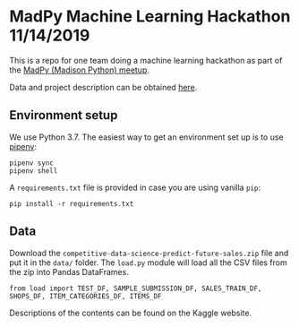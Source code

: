  # MadPy Machine Learning Hackathon 11/14/2019
 
 This is a repo for one team doing a machine learning hackathon as part of the [MadPy (Madison Python) meetup](https://www.meetup.com/MadPython/events/265880536/).
  
 Data and project description can be obtained [here](https://www.kaggle.com/c/competitive-data-science-predict-future-sales/data).
 
 ## Environment setup
 
 We use Python 3.7.  The easiest way to get an environment set up is to use [pipenv](https://pipenv-fork.readthedocs.io/en/latest/):
 
 ```
pipenv sync
pipenv shell
```

A `requirements.txt` file is provided in case you are using vanilla `pip`:
```
pip install -r requirements.txt
```

 
 ## Data
 
 Download the `competitive-data-science-predict-future-sales.zip` file and put it in the `data/` folder.  The `load.py` module will load all the CSV files from the zip into Pandas DataFrames.
 
 ```
from load import TEST_DF, SAMPLE_SUBMISSION_DF, SALES_TRAIN_DF, SHOPS_DF, ITEM_CATEGORIES_DF, ITEMS_DF
```

Descriptions of the contents can be found on the Kaggle website.


